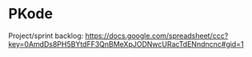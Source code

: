 PKode
====
Project/sprint backlog: https://docs.google.com/spreadsheet/ccc?key=0AmdDs8PH5BYtdFF3QnBMeXpJODNwcURacTdENndncnc#gid=1

